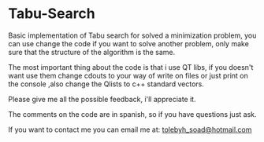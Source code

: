 # Tabu-Search
Basic implementation of Tabu search for solved a minimization problem, 
you can use change the code if you want to solve another problem, 
only make sure that the structure of the algorithm is the same.

The most important thing about the code is that i use QT libs, if you doesn't want 
use them change  cdouts to your way of write on files or just print on the console 
,also change the Qlists to c++ standard vectors.

Please give me all the possible feedback, i'll appreciate it.

The comments on the code are in spanish, so if you have questions just ask.

If you want to contact me you can email me  at:
tolebyh_soad@hotmail.com



